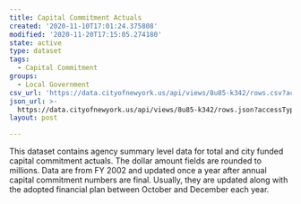 ```yaml
---
title: Capital Commitment Actuals
created: '2020-11-10T17:01:24.375808'
modified: '2020-11-20T17:15:05.274180'
state: active
type: dataset
tags:
  - Capital Commitment
groups:
  - Local Government
csv_url: 'https://data.cityofnewyork.us/api/views/8u85-k342/rows.csv?accessType=DOWNLOAD'
json_url: >-
  https://data.cityofnewyork.us/api/views/8u85-k342/rows.json?accessType=DOWNLOAD
layout: post

---
```

This dataset contains agency summary level data for total and city funded capital commitment actuals.  The dollar amount fields are rounded to millions. Data are from FY 2002 and updated once a year after annual capital commitment numbers are final.  Usually, they are updated along with the adopted financial plan between October and December each year.

